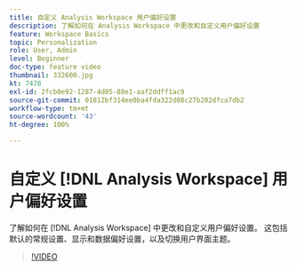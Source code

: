 ```yaml
---
title: 自定义 Analysis Workspace 用户偏好设置
description: 了解如何在 Analysis Workspace 中更改和自定义用户偏好设置
feature: Workspace Basics
topic: Personalization
role: User, Admin
level: Beginner
doc-type: feature video
thumbnail: 332600.jpg
kt: 7478
exl-id: 2fcb0e92-1287-4d05-88e1-aaf2ddff1ac9
source-git-commit: 01812bf314ee0ba4fda322d08c27b282dfca7db2
workflow-type: tm+mt
source-wordcount: '43'
ht-degree: 100%

---
```


# 自定义 [!DNL Analysis Workspace] 用户偏好设置

了解如何在 [!DNL Analysis Workspace] 中更改和自定义用户偏好设置。 这包括默认的常规设置、显示和数据偏好设置，以及切换用户界面主题。

>[!VIDEO](https://video.tv.adobe.com/v/332600/?quality=12&learn=on)
